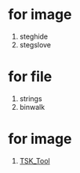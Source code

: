 # for image  
1. steghide  
2. stegslove  

# for file  
1. strings  
2. binwalk  

# for image  
1. [TSK_Tool](https://wiki.sleuthkit.org/index.php?title=TSK_Tool_Overview)
